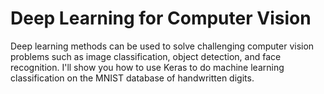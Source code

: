 # Deep Learning for Computer Vision

Deep learning methods can be used to solve challenging computer vision problems such as image classification, object detection, and face recognition.  I'll show you how to use Keras to do machine learning classification on the MNIST database of handwritten digits.
